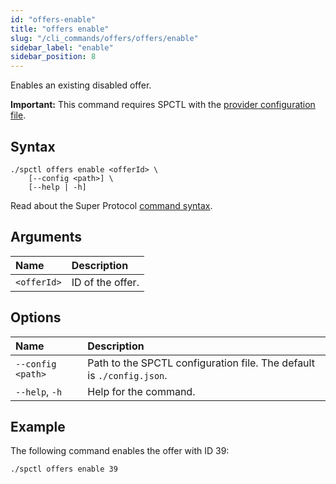 ```yaml
---
id: "offers-enable"
title: "offers enable"
slug: "/cli_commands/offers/offers/enable"
sidebar_label: "enable"
sidebar_position: 8
---
```


Enables an existing disabled offer.

**Important:** This command requires SPCTL with the [provider configuration file](/developers/cli_guides/configure#for-offer-providers).

## Syntax

```
./spctl offers enable <offerId> \
    [--config <path>] \
    [--help | -h]
```

Read about the Super Protocol [command syntax](/developers/cli_commands#command-syntax).

## Arguments

| **Name** | **Description** |
| :- | :- |
| `<offerId>` | ID of the offer. |

## Options

| **Name** |**Description** |
| :- | :- |
| `--config <path>` | Path to the SPCTL configuration file. The default is `./config.json`. |
| `--help`, `-h` | Help for the command. |

## Example

The following command enables the offer with ID 39:

```
./spctl offers enable 39
```